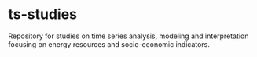 # ts-studies
Repository for studies on time series analysis, modeling and interpretation focusing on energy resources and socio-economic indicators.
